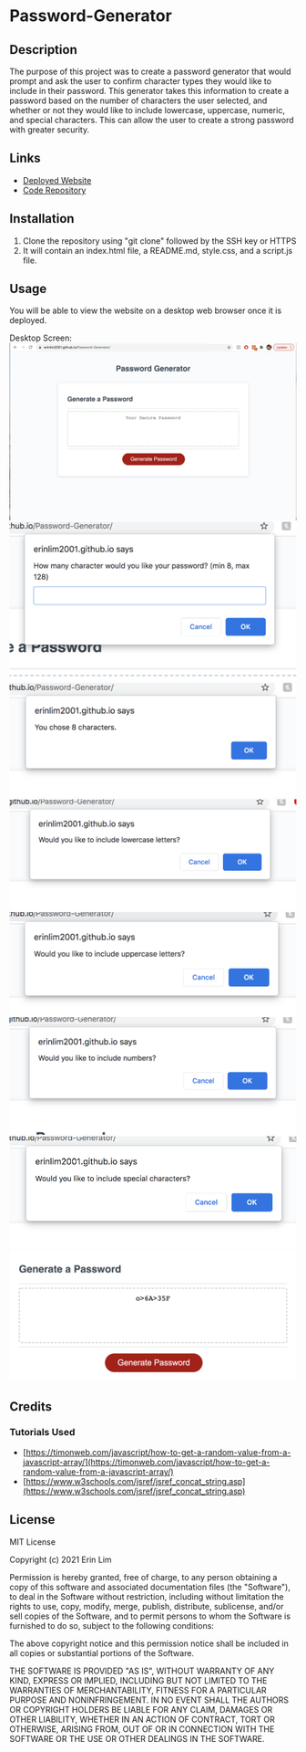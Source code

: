 # Password-Generator

## Description

The purpose of this project was to create a password generator that would prompt and ask the user to confirm character types they would like to include in their password. This generator takes this information to create a password based on the number of characters the user selected, and whether or not they would like to include lowercase, uppercase, numeric, and special characters. This can allow the user to create a strong password with greater security.

## Links
- [Deployed Website](https://erinlim2001.github.io/Password-Generator/)
- [Code Repository](https://github.com/erinlim2001/Password-Generator)

## Installation

1. Clone the repository using "git clone" followed by the SSH key or HTTPS 
2. It will contain an index.html file, a README.md, style.css, and a script.js file.

## Usage

You will be able to view the website on a desktop web browser once it is deployed.

Desktop Screen:
![Password Generator](./Assets/password-generator-image.png)
![Password Generator](./Assets/1.png)
![Password Generator](./Assets/2.png)
![Password Generator](./Assets/3.png)
![Password Generator](./Assets/4.png)
![Password Generator](./Assets/5.png)
![Password Generator](./Assets/6.png)
![Password Generator](./Assets/7.png)

## Credits

### Tutorials Used
* [https://timonweb.com/javascript/how-to-get-a-random-value-from-a-javascript-array/](https://timonweb.com/javascript/how-to-get-a-random-value-from-a-javascript-array/)
* [https://www.w3schools.com/jsref/jsref_concat_string.asp](https://www.w3schools.com/jsref/jsref_concat_string.asp)

## License

MIT License

Copyright (c) 2021 Erin Lim

Permission is hereby granted, free of charge, to any person obtaining a copy
of this software and associated documentation files (the "Software"), to deal
in the Software without restriction, including without limitation the rights
to use, copy, modify, merge, publish, distribute, sublicense, and/or sell
copies of the Software, and to permit persons to whom the Software is
furnished to do so, subject to the following conditions:

The above copyright notice and this permission notice shall be included in all
copies or substantial portions of the Software.

THE SOFTWARE IS PROVIDED "AS IS", WITHOUT WARRANTY OF ANY KIND, EXPRESS OR
IMPLIED, INCLUDING BUT NOT LIMITED TO THE WARRANTIES OF MERCHANTABILITY,
FITNESS FOR A PARTICULAR PURPOSE AND NONINFRINGEMENT. IN NO EVENT SHALL THE
AUTHORS OR COPYRIGHT HOLDERS BE LIABLE FOR ANY CLAIM, DAMAGES OR OTHER
LIABILITY, WHETHER IN AN ACTION OF CONTRACT, TORT OR OTHERWISE, ARISING FROM,
OUT OF OR IN CONNECTION WITH THE SOFTWARE OR THE USE OR OTHER DEALINGS IN THE
SOFTWARE.